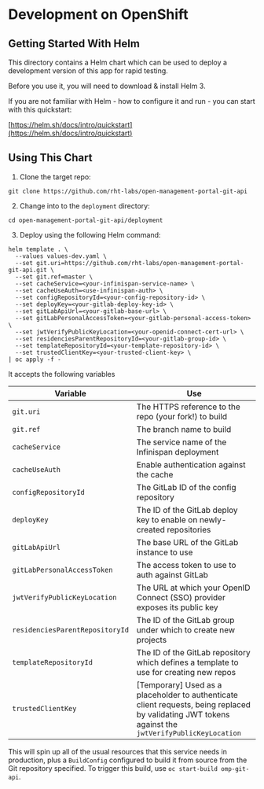 # Development on OpenShift

## Getting Started With Helm

This directory contains a Helm chart which can be used to deploy a development version of this app for rapid testing.

Before you use it, you will need to download & install Helm 3.

If you are not familiar with Helm - how to configure it and run - you can start with this quickstart:

[https://helm.sh/docs/intro/quickstart](https://helm.sh/docs/intro/quickstart)

## Using This Chart

1. Clone the target repo:

```
git clone https://github.com/rht-labs/open-management-portal-git-api
```

2. Change into to the `deployment` directory:

```
cd open-management-portal-git-api/deployment
```

3. Deploy using the following Helm command:

```shell script
helm template . \
  --values values-dev.yaml \
  --set git.uri=https://github.com/rht-labs/open-management-portal-git-api.git \
  --set git.ref=master \
  --set cacheService=<your-infinispan-service-name> \
  --set cacheUseAuth=<use-infinispan-auth> \
  --set configRepositoryId=<your-config-repository-id> \
  --set deployKey=<your-gitlab-deploy-key-id> \
  --set gitLabApiUrl=<your-gitlab-base-url> \
  --set gitLabPersonalAccessToken=<your-gitlab-personal-access-token> \
  --set jwtVerifyPublicKeyLocation=<your-openid-connect-cert-url> \
  --set residenciesParentRepositoryId=<your-gitlab-group-id> \
  --set templateRepositoryId=<your-template-repository-id> \
  --set trustedClientKey=<your-trusted-client-key> \
| oc apply -f -
```

It accepts the following variables

| Variable  | Use  |
|---|---|
| `git.uri`  | The HTTPS reference to the repo (your fork!) to build  |
| `git.ref`  | The branch name to build  |
| `cacheService`  | The service name of the Infinispan deployment  |
| `cacheUseAuth`  | Enable authentication against the cache  |
| `configRepositoryId`  | The GitLab ID of the config repository  |
| `deployKey`  | The ID of the GitLab deploy key to enable on newly-created repositories  |
| `gitLabApiUrl`  | The base URL of the GitLab instance to use  |
| `gitLabPersonalAccessToken`  | The access token to use to auth against GitLab  |
| `jwtVerifyPublicKeyLocation`  | The URL at which your OpenID Connect (SSO) provider exposes its public key  |
| `residenciesParentRepositoryId`  | The ID of the GitLab group under which to create new projects  |
| `templateRepositoryId`  | The ID of the GitLab repository which defines a template to use for creating new repos  |
| `trustedClientKey`  | [Temporary] Used as a placeholder to authenticate client requests, being replaced by validating JWT tokens against the `jwtVerifyPublicKeyLocation` |

This will spin up all of the usual resources that this service needs in production, plus a `BuildConfig` configured to build it from source from the Git repository specified. To trigger this build, use `oc start-build omp-git-api`.
